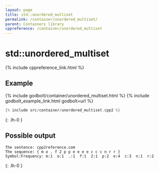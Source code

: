 ```yaml
---
layout: page
title: std::unordered_multiset
permalink: /container/unordered_multiset/
parent: Containers library
cppreference: /container/unordered_multiset
---
```

# std::unordered_multiset

{% include cppreference_link.html %}

## Example

{% include godbolt/container/unordered_multiset.html %}
{% include godbolt_example_link.html godbolt=url %}

```cpp
{% include src/container/unordered_multiset.cpp2 %}
```
{: .lh-0 }

## Possible output

```
The sentence: cpp2reference.com
The sequence: { m o . f 2 p p e e e e c c c n r r }
Symbol:Frequency: m:1  o:1  .:1  f:1  2:1  p:2  e:4  c:3  n:1  r:2  
```
{: .lh-0 }
